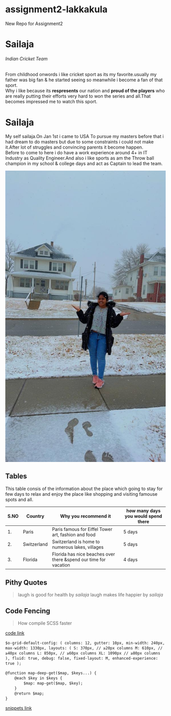 # assignment2-lakkakula
New Repo for Assignment2
# Sailaja
###### Indian Cricket Team
From childhood onwords i like cricket sport as its my favorite.usually my father was big fan & he started seeing so meanwhile i become a fan of that sport.<br>
Why i like because its **respresents** our nation and **proud of the players** who are really putting their efforts very hard to won the series and all.That becomes impressed me to watch this sport.

# Sailaja
My self sailaja.On Jan 1st i came to USA To pursue my masters before that i had dream to do masters but due to some constraints i could not make it.After lot of struggles and convincing parents it become happen.<br>
Before to come to here i do have a work experience around 4+ in IT Industry as Quality Engineer.And also i like sports as am the Throw ball champion in my school & college days and act as Captain to lead the team.

![sailaja](https://github.com/sailajalakkakula/assignment2-lakkakula/blob/main/Sailaja.jpeg)

Tables                   
---------------------
This table consis of the information about the place which going to stay for few days to relax and enjoy the place like shopping and visiting famouse spots and all.

|S.NO| Country    | Why you recommend it |how many days you would spend there|
|----|---------   |--------------------  |--------------------------------------------------------------------|
| 1. |Paris       |Paris famous for Eiffel Tower art, fashion and food  | 5  days                             |
| 2. |Switzerland |Switzerland is home to numerous lakes, villages       | 5 days                             |
| 3. |Florida     |Florida has nice beaches over there &spend our time for vacation|4 days                    |

Pithy Quotes                   
---------------------
> laugh is good for health by *sailaja*
>  laugh makes life happier by *sailaja*

Code Fencing                   
---------------------
> How compile SCSS faster

[code link](https://stackoverflow.com/questions/75286888/how-compile-scss-faster)
```
$o-grid-default-config: ( columns: 12, gutter: 10px, min-width: 240px, max-width: 1330px, layouts: ( S: 370px, // ≥20px columns M: 610px, // ≥40px columns L: 850px, // ≥60px columns XL: 1090px // ≥80px columns ), fluid: true, debug: false, fixed-layout: M, enhanced-experience: true );
```

```
@function map-deep-get($map, $keys...) {
    @each $key in $keys {
        $map: map-get($map, $key);
    }
    @return $map;
}
```

 [snippets link](https://stackoverflow.com/questions/tagged/sass)
